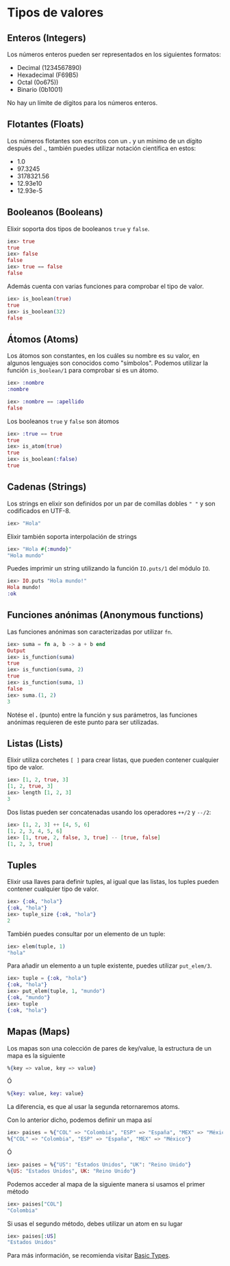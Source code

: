 # Tipos de valores

## Enteros (Integers)

Los números enteros pueden ser representados en los siguientes formatos:

- Decimal (1234567890)
- Hexadecimal (F69B5)
- Octal (0o675))
- Binario (0b1001)

No hay un límite de dígitos para los números enteros.

## Flotantes (Floats)

Los números flotantes son escritos con un **.** y un mínimo de un dígito después del **.**, también puedes utilizar notación científica en estos:

- 1.0
- 97.3245
- 3178321.56
- 12.93e10
- 12.93e-5

## Booleanos (Booleans)

Elixir soporta dos tipos de booleanos `true` y `false`.

```elixir
iex> true
true
iex> false
false
iex> true == false
false
```

Además cuenta con varias funciones para comprobar el tipo de valor.

```elixir
iex> is_boolean(true)
true
iex> is_boolean(32)
false
```

## Átomos (Atoms)

Los átomos son constantes, en los cuáles su nombre es su valor, en algunos lenguajes son conocidos como "símbolos". Podemos utilizar la función `is_boolean/1` para comprobar si es un átomo.

```elixir
iex> :nombre
:nombre
```

```elixir
iex> :nombre == :apellido
false
```

Los booleanos `true` y `false` son átomos

```elixir
iex> :true == true
true
iex> is_atom(true)
true
iex> is_boolean(:false)
true
```

## Cadenas (Strings)

Los strings en elixir son definidos por un par de comillas dobles `" "` y son codificados en UTF-8.

```elixir
iex> "Hola"
```

Elixir también soporta interpolación de strings

```elixir
iex> "Hola #{:mundo}"
"Hola mundo"
```

Puedes imprimir un string utilizando la función `IO.puts/1` del módulo `IO`.

```elixir
iex> IO.puts "Hola mundo!"
Hola mundo!
:ok
```

## Funciones anónimas (Anonymous functions)

Las funciones anónimas son caracterizadas por utilizar `fn`.

```elixir
iex> suma = fn a, b -> a + b end
Output
iex> is_function(suma)
true
iex> is_function(suma, 2)
true
iex> is_function(suma, 1)
false
iex> suma.(1, 2)
3
```

Notése el **.** (punto) entre la función y sus parámetros, las funciones anónimas requieren de este punto para ser utilizadas.

## Listas (Lists)

Elixir utiliza corchetes `[ ]` para crear listas, que pueden contener cualquier tipo de valor.

```elixir
iex> [1, 2, true, 3]
[1, 2, true, 3]
iex> length [1, 2, 3]
3
```

Dos listas pueden ser concatenadas usando los operadores `++/2` y `--/2`:

```elixir
iex> [1, 2, 3] ++ [4, 5, 6]
[1, 2, 3, 4, 5, 6]
iex> [1, true, 2, false, 3, true] -- [true, false]
[1, 2, 3, true]
```

## Tuples

Elixir usa llaves para definir tuples, al igual que las listas, los tuples pueden contener cualquier tipo de valor.

```elixir
iex> {:ok, "hola"}
{:ok, "hola"}
iex> tuple_size {:ok, "hola"}
2
```

También puedes consultar por un elemento de un tuple:

```elixir
iex> elem(tuple, 1)
"hola"
```

Para añadir un elemento a un tuple existente, puedes utilizar `put_elem/3`.

```elixir
iex> tuple = {:ok, "hola"}
{:ok, "hola"}
iex> put_elem(tuple, 1, "mundo")
{:ok, "mundo"}
iex> tuple
{:ok, "hola"}
```

## Mapas (Maps)

Los mapas son una colección de pares de key/value, la estructura de un mapa es la siguiente

```elixir
%{key => value, key => value}
```

Ó

```elixir
%{key: value, key: value}
```

La diferencia, es que al usar la segunda retornaremos atoms.

Con lo anterior dicho, podemos definir un mapa así

```elixir
iex> paises = %{"COL" => "Colombia", "ESP" => "España", "MEX" => "México"}
%{"COL" => "Colombia", "ESP" => "España", "MEX" => "México"}
```

Ó

```elixir
iex> paises = %{"US": "Estados Unidos", "UK": "Reino Unido"}
%{US: "Estados Unidos", UK: "Reino Unido"}
```

Podemos acceder al mapa de la siguiente manera si usamos el primer método

```elixir
iex> paises["COL"]
"Colombia"
```

Si usas el segundo método, debes utilizar un atom en su lugar

```elixir
iex> paises[:US]
"Estados Unidos"
```

Para más información, se recomienda visitar [Basic Types](http://elixir-lang.org/getting-started/basic-types.html).
